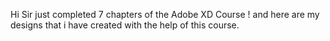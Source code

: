 Hi Sir just completed 7 chapters of the Adobe XD Course ! and here are my designs that i have created with the help of this course.
